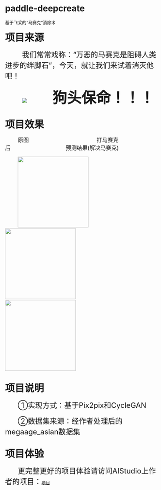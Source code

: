 # paddle-deepcreate
基于飞桨的“马赛克”消除术

<font size=6>**项目来源**</font>
<br><br>
&emsp;&emsp;&emsp;&emsp;<font size=5>我们常常戏称：“万恶的马赛克是阻碍人类进步的绊脚石”，今天，就让我们来试着消灭他吧！</font>
<br><br>
&emsp;&emsp;&emsp;&emsp;![](https://ai-studio-static-online.cdn.bcebos.com/4a9b1aedc92d488bb963d9b1dd76ce3e624468ca094c4eda9b40c5e839c1eb7b)&emsp;&emsp;&emsp;&emsp;&emsp;&emsp;<font size=11>**狗头保命！！！**</font>
<br><br>

<font size=6>**项目效果**</font>
<br><br>
&emsp;&emsp;&emsp;<font size=4>原图</font>&emsp;&emsp;&emsp;&emsp;&emsp;&emsp;&emsp;&emsp;&emsp;&emsp;&emsp;&emsp;&emsp;&emsp;&emsp;&emsp;<font size=4>打马赛克后</font>&emsp;&emsp;&emsp;&emsp;&emsp;&emsp;&emsp;&emsp;&emsp;&emsp;&emsp;&emsp;&emsp;<font size=4>预测结果(解决马赛克)</font>
<br><br>
&emsp;&emsp;&emsp;<img src = "https://ai-studio-static-online.cdn.bcebos.com/5c096c3020ae4a69a666a359178317eebdf4e893407a4bc39fbfc365e4e1cb92" height="233" width="233" />
&emsp;&emsp;&emsp;<img src = "https://ai-studio-static-online.cdn.bcebos.com/593d543c06274c7f947a39386af86462d807205b86934fce891159bb8b623414" height="233" width="233" />
&emsp;&emsp;&emsp;<img src = "https://ai-studio-static-online.cdn.bcebos.com/82e91e32b4664c00bab565b343decf60d0a0d2c77f43456487dca4d3285b1809" height="233" width="233" />
<br><br>

<font size=6>**项目说明**</font>
<br><br>
&emsp;&emsp;&emsp;<font size=5>①实现方式：基于Pix2pix和CycleGAN</font>
<br><br>
&emsp;&emsp;&emsp;<font size=5>②数据集来源：经作者处理后的megaage_asian数据集</font>
<br><br>


<font size=6>**项目体验**</font>
<br><br>
&emsp;&emsp;&emsp;<font size=5>更完整更好的项目体验请访问AIStudio上作者的项目：</font>[项目](https://aistudio.baidu.com/aistudio/projectdetail/645654)
